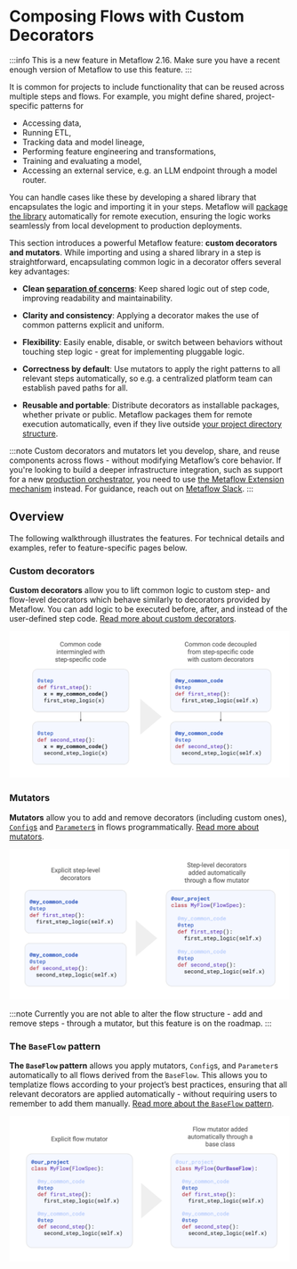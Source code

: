 # Composing Flows with Custom Decorators

:::info
This is a new feature in Metaflow 2.16. Make sure you have a recent enough version of
Metaflow to use this feature.
:::

It is common for projects to include functionality that can be reused across multiple
steps and flows. For example, you might define shared, project-specific patterns for

 - Accessing data,
 - Running ETL,
 - Tracking data and model lineage,
 - Performing feature engineering and transformations,
 - Training and evaluating a model,
 - Accessing an external service, e.g. an LLM endpoint through a model router.

You can handle cases like these by developing a shared library that encapsulates
the logic and importing it in your steps. Metaflow will [package the
library](/scaling/dependencies/project-structure) automatically for remote execution,
ensuring the logic works seamlessly from local development to production deployments.

This section introduces a powerful Metaflow feature: **custom decorators and mutators**.
While importing and using a shared library in a step is straightforward, encapsulating
common logic in a decorator offers several key advantages:

- **Clean [separation of concerns](https://en.wikipedia.org/wiki/Separation_of_concerns)**:
  Keep shared logic out of step code, improving readability and maintainability.

- **Clarity and consistency**: Applying a decorator makes the use of common patterns
  explicit and uniform.

- **Flexibility**: Easily enable, disable, or switch between behaviors without
  touching step logic - great for implementing pluggable logic.

- **Correctness by default**: Use mutators to apply the right patterns to all relevant steps automatically,
  so e.g. a centralized platform team can establish paved paths for all.

- **Reusable and portable**: Distribute decorators as installable packages, whether private or public.
  Metaflow packages them for remote execution automatically, even if they live outside 
  [your project directory structure](/scaling/dependencies/project-structure).


:::note
Custom decorators and mutators let you develop, share, and reuse components across
flows - without modifying Metaflow’s core behavior. If you're looking to build a deeper infrastructure
integration, such as support for a new [production
orchestrator](/production/scheduling-metaflow-flows/introduction), you need to use
[the Metaflow Extension mechanism](https://github.com/Netflix/metaflow-extensions-template) instead.
For guidance, reach out on [Metaflow Slack](http://slack.outerbounds.co).
:::

## Overview

The following walkthrough illustrates the features. For technical details and examples, refer
to feature-specific pages below.

### Custom decorators

**Custom decorators** allow you to lift common logic to custom step- and flow-level decorators
which behave similarly to decorators provided by Metaflow. You can add logic to be executed before,
after, and instead of the user-defined step code. [Read more about custom decorators](#).

![](/assets/custom-decos-1.png)

### Mutators

**Mutators** allow you to add and remove decorators (including custom ones),
[`Config`s](/metaflow/configuring-flows/introduction) and
[`Parameter`s](metaflow/basics#how-to-define-parameters-for-flows)
in flows programmatically. [Read more about mutators](#).

![](/assets/custom-decos-2.png)

:::note
Currently you are not able to alter  the flow structure - add and remove steps - through a mutator,
but this feature is on the roadmap.
:::

### The `BaseFlow` pattern

**The `BaseFlow` pattern** allows you apply mutators, `Config`s, and `Parameter`s automatically
to all flows derived from the `BaseFlow`. This allows you to templatize flows according to your
project’s best practices, ensuring that all relevant decorators are applied automatically -
without requiring users to remember to add them manually. [Read more about the `BaseFlow` pattern](#).

![](/assets/custom-decos-3.png)